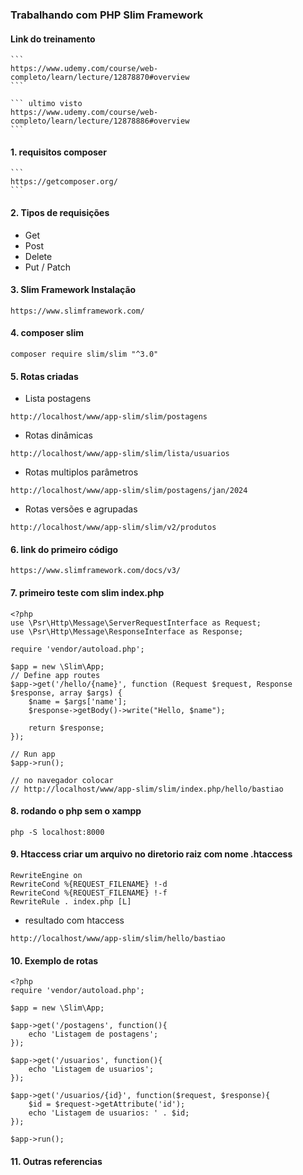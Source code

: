 ### Trabalhando com PHP Slim Framework
#### Link do treinamento
    ```
    https://www.udemy.com/course/web-completo/learn/lecture/12878870#overview
    ```

    ``` ultimo visto
    https://www.udemy.com/course/web-completo/learn/lecture/12878886#overview
    ```
#### 1. requisitos composer
    ```
    https://getcomposer.org/
    ```
#### 2. Tipos de requisições
 * Get
 * Post
 * Delete
 * Put / Patch
#### 3. Slim Framework Instalação
```` 
https://www.slimframework.com/
```` 
#### 4. composer slim
````
composer require slim/slim "^3.0"
````
#### 5. Rotas criadas
* Lista postagens
```
http://localhost/www/app-slim/slim/postagens
```

* Rotas dinâmicas
```
http://localhost/www/app-slim/slim/lista/usuarios
```

* Rotas multiplos parâmetros
```
http://localhost/www/app-slim/slim/postagens/jan/2024
```

* Rotas versões e agrupadas
```
http://localhost/www/app-slim/slim/v2/produtos
```
#### 6. link do primeiro código
```
https://www.slimframework.com/docs/v3/
```
#### 7. primeiro teste com slim index.php
```
<?php
use \Psr\Http\Message\ServerRequestInterface as Request;
use \Psr\Http\Message\ResponseInterface as Response;

require 'vendor/autoload.php';

$app = new \Slim\App;
// Define app routes
$app->get('/hello/{name}', function (Request $request, Response $response, array $args) {
    $name = $args['name'];
    $response->getBody()->write("Hello, $name");

    return $response;
});

// Run app
$app->run();

// no navegador colocar 
// http://localhost/www/app-slim/slim/index.php/hello/bastiao
```
#### 8. rodando o php sem o xampp
```
php -S localhost:8000
```
#### 9. Htaccess criar um arquivo no diretorio raiz com nome .htaccess
```
RewriteEngine on
RewriteCond %{REQUEST_FILENAME} !-d
RewriteCond %{REQUEST_FILENAME} !-f
RewriteRule . index.php [L]
```
* resultado com htaccess
```
http://localhost/www/app-slim/slim/hello/bastiao
```
#### 10. Exemplo de rotas
```
<?php
require 'vendor/autoload.php';

$app = new \Slim\App;

$app->get('/postagens', function(){
    echo 'Listagem de postagens';
});

$app->get('/usuarios', function(){
    echo 'Listagem de usuarios';
});

$app->get('/usuarios/{id}', function($request, $response){
    $id = $request->getAttribute('id');
    echo 'Listagem de usuarios: ' . $id;
});

$app->run();
```
#### 11. Outras referencias
```
```